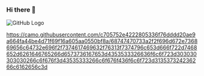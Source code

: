 ### Hi there 👋

![GitHub Logo](https://camo.githubusercontent.com/cdc55af8e7dbc0d6eb566c89d0a5bd0c434a472557fbf91e286f7d92ee77250d/68747470733a2f2f696d672e736869656c64732e696f2f7374617469632f76313f7374796c653d666f722d7468652d6261646765266d6573736167653d48544d4c3526636f6c6f723d303030303030266c6f676f3d48544d4c35266c6f676f436f6c6f723d453334463236266c62656c3d61)



https://camo.githubusercontent.com/c705752e4222805336f76dddd20ae9a664fa44be4d71f69f16a605aa0550bf8a/68747470733a2f2f696d672e736869656c64732e696f2f7374617469632f76313f7374796c653d666f722d7468652d6261646765266d6573736167653d4353533326636f6c6f723d303030303030266c6f676f3d43535333266c6f676f436f6c6f723d313537324236266c6162656c3d

